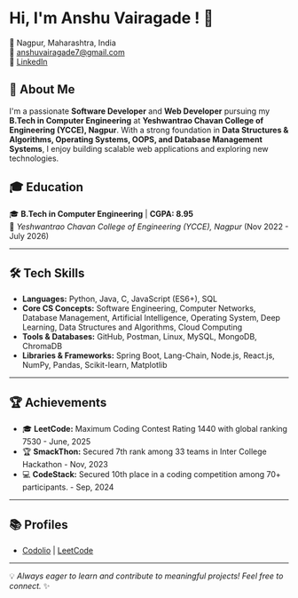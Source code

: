 
# Hi, I'm Anshu Vairagade ! 👋

📍 Nagpur, Maharashtra, India  
📧 anshuvairagade7@gmail.com  
🔗 [LinkedIn](https://www.linkedin.com/in/anshuvairagade) 

## 🚀 About Me
I'm a passionate **Software Developer** and **Web Developer** pursuing my **B.Tech in Computer Engineering** at **Yeshwantrao Chavan College of Engineering (YCCE), Nagpur**. With a strong foundation in **Data Structures & Algorithms, Operating Systems, OOPS, and Database Management Systems**, I enjoy building scalable web applications and exploring new technologies.

## 🎓 Education
🎓 **B.Tech in Computer Engineering** | **CGPA: 8.95**  
📍 *Yeshwantrao Chavan College of Engineering (YCCE), Nagpur* (Nov 2022 - July 2026)  
   
---

## 🛠️ Tech Skills
- **Languages:** Python, Java, C, JavaScript (ES6+), SQL
- **Core CS Concepts:** Software Engineering, Computer Networks, Database Management, Artificial Intelligence, Operating System, Deep Learning, Data Structures and Algorithms, Cloud Computing
- **Tools & Databases:**  GitHub, Postman, Linux, MySQL, MongoDB, ChromaDB
- **Libraries & Frameworks:**  Spring Boot, Lang-Chain, Node.js, React.js, NumPy, Pandas, Scikit-learn, Matplotlib

---

## 🏆 Achievements
- 🎓 **LeetCode:**  Maximum Coding Contest Rating 1440 with global ranking 7530 - June, 2025
- 🏆 **SmackThon:** Secured 7th rank among 33 teams in Inter College Hackathon - Nov, 2023
- 💻 **CodeStack:** Secured 10th place in a coding competition among 70+ participants. - Sep, 2024

---

## 📚 Profiles
- [Codolio](https://codolio.com/profile/Anshu%20Vairagade) | [LeetCode](https://leetcode.com/u/anshu_vairagade/)

---

💡 *Always eager to learn and contribute to meaningful projects! Feel free to connect.* ✨
